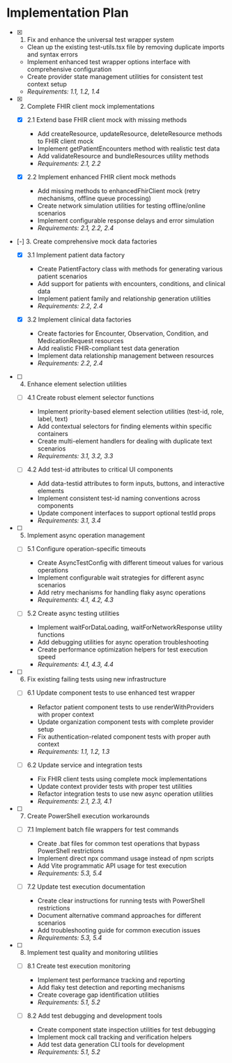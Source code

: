 # Implementation Plan

- [x] 1. Fix and enhance the universal test wrapper system





  - Clean up the existing test-utils.tsx file by removing duplicate imports and syntax errors
  - Implement enhanced test wrapper options interface with comprehensive configuration
  - Create provider state management utilities for consistent test context setup
  - _Requirements: 1.1, 1.2, 1.4_

- [x] 2. Complete FHIR client mock implementations







  - [x] 2.1 Extend base FHIR client mock with missing methods


    - Add createResource, updateResource, deleteResource methods to FHIR client mock
    - Implement getPatientEncounters method with realistic test data
    - Add validateResource and bundleResources utility methods
    - _Requirements: 2.1, 2.2_

  - [x] 2.2 Implement enhanced FHIR client mock methods


    - Add missing methods to enhancedFhirClient mock (retry mechanisms, offline queue processing)
    - Create network simulation utilities for testing offline/online scenarios
    - Implement configurable response delays and error simulation
    - _Requirements: 2.1, 2.2, 2.4_

- [-] 3. Create comprehensive mock data factories



  - [x] 3.1 Implement patient data factory


    - Create PatientFactory class with methods for generating various patient scenarios
    - Add support for patients with encounters, conditions, and clinical data
    - Implement patient family and relationship generation utilities
    - _Requirements: 2.2, 2.4_

  - [x] 3.2 Implement clinical data factories


    - Create factories for Encounter, Observation, Condition, and MedicationRequest resources
    - Add realistic FHIR-compliant test data generation
    - Implement data relationship management between resources
    - _Requirements: 2.2, 2.4_

- [ ] 4. Enhance element selection utilities
  - [ ] 4.1 Create robust element selector functions
    - Implement priority-based element selection utilities (test-id, role, label, text)
    - Add contextual selectors for finding elements within specific containers
    - Create multi-element handlers for dealing with duplicate text scenarios
    - _Requirements: 3.1, 3.2, 3.3_

  - [ ] 4.2 Add test-id attributes to critical UI components
    - Add data-testid attributes to form inputs, buttons, and interactive elements
    - Implement consistent test-id naming conventions across components
    - Update component interfaces to support optional testId props
    - _Requirements: 3.1, 3.4_

- [ ] 5. Implement async operation management
  - [ ] 5.1 Configure operation-specific timeouts
    - Create AsyncTestConfig with different timeout values for various operations
    - Implement configurable wait strategies for different async scenarios
    - Add retry mechanisms for handling flaky async operations
    - _Requirements: 4.1, 4.2, 4.3_

  - [ ] 5.2 Create async testing utilities
    - Implement waitForDataLoading, waitForNetworkResponse utility functions
    - Add debugging utilities for async operation troubleshooting
    - Create performance optimization helpers for test execution speed
    - _Requirements: 4.1, 4.3, 4.4_

- [ ] 6. Fix existing failing tests using new infrastructure
  - [ ] 6.1 Update component tests to use enhanced test wrapper
    - Refactor patient component tests to use renderWithProviders with proper context
    - Update organization component tests with complete provider setup
    - Fix authentication-related component tests with proper auth context
    - _Requirements: 1.1, 1.2, 1.3_

  - [ ] 6.2 Update service and integration tests
    - Fix FHIR client tests using complete mock implementations
    - Update context provider tests with proper test utilities
    - Refactor integration tests to use new async operation utilities
    - _Requirements: 2.1, 2.3, 4.1_

- [ ] 7. Create PowerShell execution workarounds
  - [ ] 7.1 Implement batch file wrappers for test commands
    - Create .bat files for common test operations that bypass PowerShell restrictions
    - Implement direct npx command usage instead of npm scripts
    - Add Vite programmatic API usage for test execution
    - _Requirements: 5.3, 5.4_

  - [ ] 7.2 Update test execution documentation
    - Create clear instructions for running tests with PowerShell restrictions
    - Document alternative command approaches for different scenarios
    - Add troubleshooting guide for common execution issues
    - _Requirements: 5.3, 5.4_

- [ ] 8. Implement test quality and monitoring utilities
  - [ ] 8.1 Create test execution monitoring
    - Implement test performance tracking and reporting
    - Add flaky test detection and reporting mechanisms
    - Create coverage gap identification utilities
    - _Requirements: 5.1, 5.2_

  - [ ] 8.2 Add test debugging and development tools
    - Create component state inspection utilities for test debugging
    - Implement mock call tracking and verification helpers
    - Add test data generation CLI tools for development
    - _Requirements: 5.1, 5.2_